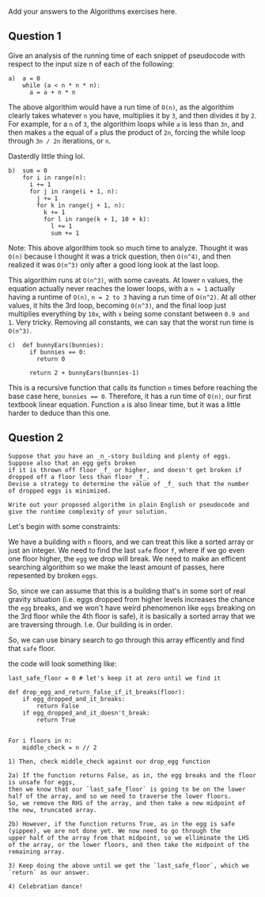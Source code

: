 Add your answers to the Algorithms exercises here.

## Question 1

Give an analysis of the running time of each snippet of
pseudocode with respect to the input size n of each of the following:

```
a)  a = 0
    while (a < n * n * n):
      a = a + n * n
```

The above algorithim would have a run time of `O(n)`, as the algorithim clearly takes whatever `n` you have, multiplies it by `3`, and then
divides it by `2`. For example, for a `n` of `3`, the algorithim loops while `a` is less than `3n`, and then makes `a` the equal of `a` plus the
product of `2n`, forcing the while loop through `3n / 2n` iterations, or `n`.

Dasterdly little thing lol.

```
b)  sum = 0
    for i in range(n):
      i += 1
      for j in range(i + 1, n):
        j += 1
        for k in range(j + 1, n):
          k += 1
          for l in range(k + 1, 10 + k):
            l += 1
            sum += 1
```

Note: This above algorithim took so much time to analyze. Thought it was `O(n)` because I thought it was a trick question, then `O(n^4)`, and then realized it was `O(n^3)` only after a good long look at the last loop.

This algorithim runs at `O(n^3)`, with some caveats. At lower `n` values, the equation actually never reaches the lower loops, with a `n = 1` actually having a runtime of `O(n)`, `n = 2 to 3` having a run time of `O(n^2)`. At all other values, it hits the 3rd loop, becoming `O(n^3)`, and the final loop just multiplies everything by `10x`, with `x` being some constant between `0.9 and 1`. Very tricky. Removing all constants, we can say that the worst run time is `O(n^3)`.

```
c)  def bunnyEars(bunnies):
      if bunnies == 0:
        return 0

      return 2 + bunnyEars(bunnies-1)
```

This is a recursive function that calls its function `n` times before reaching the base case here, `bunnies == 0`. Therefore, it has a run time of `O(n)`, our first textbook linear equation. Function `a` is also linear time, but it was a little harder to deduce than this one.

## Question 2

```
Suppose that you have an _n_-story building and plenty of eggs. Suppose also that an egg gets broken
if it is thrown off floor _f_ or higher, and doesn't get broken if dropped off a floor less than floor _f_.
Devise a strategy to determine the value of _f_ such that the number of dropped eggs is minimized.

Write out your proposed algorithm in plain English or pseudocode and give the runtime complexity of your solution.
```

Let's begin with some constraints:

We have a building with `n` floors, and we can treat this like a sorted array or just an integer.
We need to find the last `safe` floor `f`, where if we go even one floor higher, the `egg` we drop will break.
We need to make an efficent searching algorithim so we make the least amount of passes, here repesented by broken `eggs`.

So, since we can assume that this is a building that's in some sort of real gravity situation (i.e. eggs dropped from higher levels increases
the chance the `egg` breaks, and we won't have weird phenomenon like `eggs` breaking on the 3rd floor while the 4th floor is safe), it is
basically a sorted array that we are traversing through. I.e. Our building is in order.

So, we can use binary search to go through this array efficently and find that `safe` floor.

the code will look something like:

```
last_safe_floor = 0 # let's keep it at zero until we find it

def drop_egg_and_return_false_if_it_breaks(floor):
    if egg_dropped_and_it_breaks:
        return False
    if egg_dropped_and_it_doesn't_break:
        return True


For i floors in n:
    middle_check = n // 2

1) Then, check middle_check against our drop_egg function

2a) If the function returns False, as in, the egg breaks and the floor is unsafe for eggs,
then we know that our `last_safe_floor` is going to be on the lower half of the array, and so we need to traverse the lower floors.
So, we remove the RHS of the array, and then take a new midpoint of the new, truncated array.

2b) However, if the function returns True, as in the egg is safe (yippee), we are not done yet. We now need to go through the
upper half of the array from that midpoint, so we elliminate the LHS of the array, or the lower floors, and then take the midpoint of the
remaining array.

3) Keep doing the above until we get the `last_safe_floor`, which we `return` as our answer.

4) Celebration dance!

```
